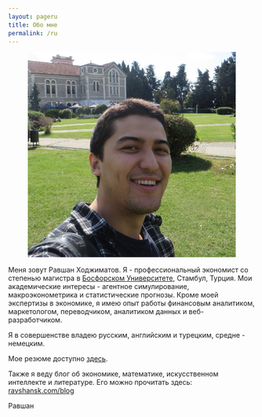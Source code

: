 ```yaml
---
layout: pageru
title: Обо мне
permalink: /ru
---
```


<figure class="margins">
	<img src="/assets/myphoto.jpg" alt="myphoto">
</figure>
	
Меня зовут Равшан Ходжиматов. Я - профессиональный экономист со степенью магистра в [Босфорском Университете](http://boun.edu.tr), Стамбул, Турция. Мои академические интересы - агентное симулирование, макроэконометрика и статистические прогнозы. Кроме моей экспертизы в экономике, я имею опыт работы финансовым аналитиком, маркетологом, переводчиком, аналитиком данных и веб-разработчиком.  

Я в совершенстве владею русским, английским и турецким, средне - немецким. 

Мое резюме доступно [здесь](/cv).  

Также я веду блог об экономике, математике, искусственном интеллекте и литературе. Его можно прочитать здесь: [ravshansk.com/blog](/blog)  


Равшан

